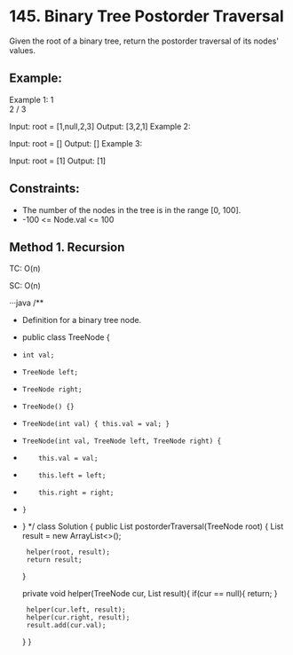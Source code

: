 # 145. Binary Tree Postorder Traversal

Given the root of a binary tree, return the postorder traversal of its nodes' values.

## Example:
Example 1:
    1
      \
       2
      /
     3
 
Input: root = [1,null,2,3]
Output: [3,2,1]
Example 2:

Input: root = []
Output: []
Example 3:

Input: root = [1]
Output: [1]

## Constraints:
+ The number of the nodes in the tree is in the range [0, 100].
+ -100 <= Node.val <= 100

## Method 1. Recursion
TC: O(n)

SC: O(n)

···java
/**
 * Definition for a binary tree node.
 * public class TreeNode {
 *     int val;
 *     TreeNode left;
 *     TreeNode right;
 *     TreeNode() {}
 *     TreeNode(int val) { this.val = val; }
 *     TreeNode(int val, TreeNode left, TreeNode right) {
 *         this.val = val;
 *         this.left = left;
 *         this.right = right;
 *     }
 * }
 */
class Solution {
    public List<Integer> postorderTraversal(TreeNode root) {
        List<Integer> result = new ArrayList<>();
        
        helper(root, result);
        return result;
    }
    
    private void helper(TreeNode cur, List<Integer> result){
        if(cur == null){
            return;
        }
        
        helper(cur.left, result);
        helper(cur.right, result);
        result.add(cur.val);
    }
}
```
